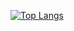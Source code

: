 [![Top Langs](https://github-readme-stats.vercel.app/api/top-langs/?username=Diltz&layout=compact)](https://github.com/anuraghazra/github-readme-stats)

